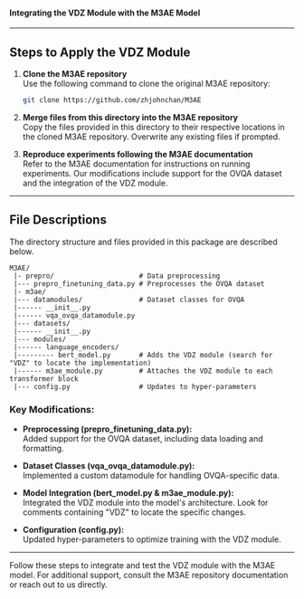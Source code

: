 #### Integrating the VDZ Module with the M3AE Model

---

## Steps to Apply the VDZ Module

1. **Clone the M3AE repository**  
   Use the following command to clone the original M3AE repository:  
   ```bash
   git clone https://github.com/zhjohnchan/M3AE
   ```

2. **Merge files from this directory into the M3AE repository**  
   Copy the files provided in this directory to their respective locations in the cloned M3AE repository. Overwrite any existing files if prompted.

3. **Reproduce experiments following the M3AE documentation**  
   Refer to the M3AE documentation for instructions on running experiments. Our modifications include support for the OVQA dataset and the integration of the VDZ module.

---

## File Descriptions

The directory structure and files provided in this package are described below.  

```
M3AE/
 |- prepro/                     # Data preprocessing
 |--- prepro_finetuning_data.py # Preprocesses the OVQA dataset
 |- m3ae/
 |--- datamodules/              # Dataset classes for OVQA
 |------ __init__.py
 |------ vqa_ovqa_datamodule.py
 |--- datasets/
 |------ __init__.py
 |--- modules/
 |------ language_encoders/
 |--------- bert_model.py       # Adds the VDZ module (search for "VDZ" to locate the implementation)
 |------ m3ae_module.py         # Attaches the VDZ module to each transformer block
 |--- config.py                 # Updates to hyper-parameters
```

### Key Modifications:
- **Preprocessing (prepro_finetuning_data.py):**  
  Added support for the OVQA dataset, including data loading and formatting.

- **Dataset Classes (vqa_ovqa_datamodule.py):**  
  Implemented a custom datamodule for handling OVQA-specific data.

- **Model Integration (bert_model.py & m3ae_module.py):**  
  Integrated the VDZ module into the model's architecture. Look for comments containing "VDZ" to locate the specific changes.

- **Configuration (config.py):**  
  Updated hyper-parameters to optimize training with the VDZ module.

---

Follow these steps to integrate and test the VDZ module with the M3AE model. For additional support, consult the M3AE repository documentation or reach out to us directly.
